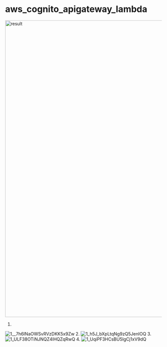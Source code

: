 # aws_cognito_apigateway_lambda


<img width="951" alt="result" src="https://user-images.githubusercontent.com/67081878/187067888-38b74f42-fa66-4309-897a-93d5295c1d45.png">

1.
![1__7h6INaOWSvRVzDKK5x9Zw](https://user-images.githubusercontent.com/67081878/187073364-4b6db59d-6b2a-4105-9b70-58d8258d7d35.png)
2.
![1_h5J_bXpLtqNg9zQ5JenIOQ](https://user-images.githubusercontent.com/67081878/187073372-7a4a5084-aa11-4b58-a1c7-98174bec3229.png)
3.
![1_ULF38OTiNJNQZ4lHQZqRwQ](https://user-images.githubusercontent.com/67081878/187073377-0f8d7695-d851-4aff-a56a-c74c4cdd943b.png)
4.
![1_UqiPF3HCsBU5IgCj1xV9dQ](https://user-images.githubusercontent.com/67081878/187073385-f23406f8-88b6-46a7-bf1e-874677e75cd7.png)
